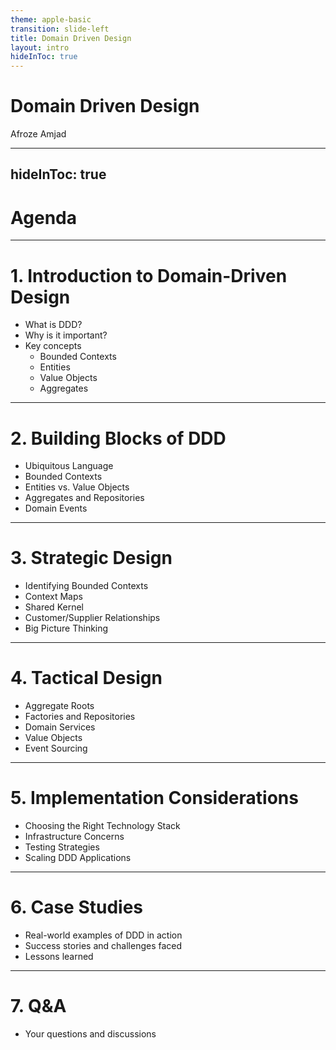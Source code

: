 ```yaml
---
theme: apple-basic
transition: slide-left
title: Domain Driven Design
layout: intro
hideInToc: true
---
```


# Domain Driven Design

<div class="abs-br m-6">
  <span class="font-700">
    Afroze Amjad
  </span>
  <a href="https://github.com/afroze9" target="_blank" alt="GitHub"
    class="text-xl slidev-icon-btn opacity-50 !border-none !hover:text-white">
    <carbon-logo-github />
  </a>
</div>

---
hideInToc: true
---

# Agenda
<Toc />

---

# 1. Introduction to Domain-Driven Design

- What is DDD?
- Why is it important?
- Key concepts
  - Bounded Contexts
  - Entities
  - Value Objects
  - Aggregates

---

# 2. Building Blocks of DDD
- Ubiquitous Language
- Bounded Contexts
- Entities vs. Value Objects
- Aggregates and Repositories
- Domain Events

---

# 3. Strategic Design

- Identifying Bounded Contexts
- Context Maps
- Shared Kernel
- Customer/Supplier Relationships
- Big Picture Thinking

---

# 4. Tactical Design

- Aggregate Roots
- Factories and Repositories
- Domain Services
- Value Objects
- Event Sourcing

---

# 5. Implementation Considerations

- Choosing the Right Technology Stack
- Infrastructure Concerns
- Testing Strategies
- Scaling DDD Applications

---

# 6. Case Studies

- Real-world examples of DDD in action
- Success stories and challenges faced
- Lessons learned

---

# 7. Q&A

- Your questions and discussions
